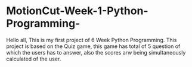# MotionCut-Week-1-Python-Programming-
Hello all, This is my first project of 6 Week Python Programming. This project is based on the Quiz game, this game has total of 5 question of which the users has to answer, also the scores arw being simultaneously calculated of the user. 
